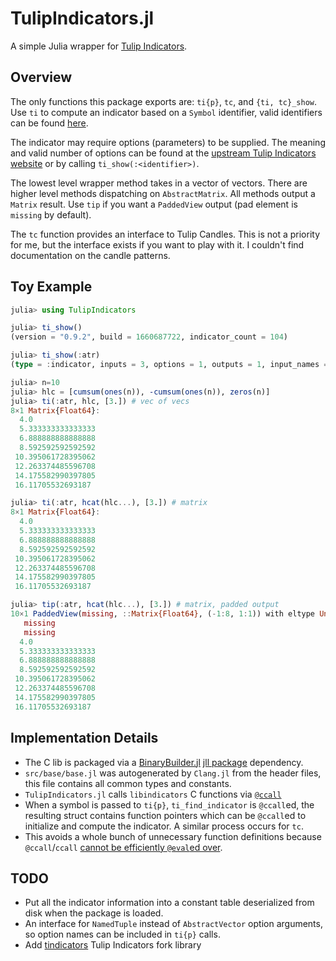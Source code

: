 # TulipIndicators.jl

A simple Julia wrapper for [Tulip Indicators](https://github.com/TulipCharts/tulipindicators).

## Overview
The only functions this package exports are: `ti{p}`, `tc`, and `{ti, tc}_show`. Use `ti` to compute an indicator based on a `Symbol` identifier, valid identifiers can be found [here](https://tulipindicators.org/list).

The indicator may require options (parameters) to be supplied. The meaning and valid number of options can be found at the [upstream Tulip Indicators website](https://tulipindicators.org/list) or by calling `ti_show(:<identifier>)`.

The lowest level wrapper method takes in a vector of vectors. There are higher level methods dispatching on `AbstractMatrix`. All methods output a `Matrix` result. Use `tip` if you want a `PaddedView` output (pad element is `missing` by default).

The `tc` function provides an interface to Tulip Candles. This is not a priority for me, but the interface exists if you want to play with it. I couldn't find documentation on the candle patterns.

## Toy Example
```julia
julia> using TulipIndicators

julia> ti_show()
(version = "0.9.2", build = 1660687722, indicator_count = 104)

julia> ti_show(:atr)
(type = :indicator, inputs = 3, options = 1, outputs = 1, input_names = [:high, :low, :close], option_names = [:period], output_names = [:atr], start = Ptr{Nothing} ..., indicator = Ptr{Nothing} ..., indicator_ref = Ptr{Nothing} ...)

julia> n=10
julia> hlc = [cumsum(ones(n)), -cumsum(ones(n)), zeros(n)]
julia> ti(:atr, hlc, [3.]) # vec of vecs
8×1 Matrix{Float64}:
  4.0
  5.333333333333333
  6.888888888888888
  8.592592592592592
 10.395061728395062
 12.263374485596708
 14.175582990397805
 16.11705532693187

julia> ti(:atr, hcat(hlc...), [3.]) # matrix
8×1 Matrix{Float64}:
  4.0
  5.333333333333333
  6.888888888888888
  8.592592592592592
 10.395061728395062
 12.263374485596708
 14.175582990397805
 16.11705532693187

julia> tip(:atr, hcat(hlc...), [3.]) # matrix, padded output
10×1 PaddedView(missing, ::Matrix{Float64}, (-1:8, 1:1)) with eltype Union{Missing, Float64} with indices -1:8×1:1:
   missing
   missing
  4.0
  5.333333333333333
  6.888888888888888
  8.592592592592592
 10.395061728395062
 12.263374485596708
 14.175582990397805
 16.11705532693187
```

## Implementation Details
* The C lib is packaged via a [BinaryBuilder.jl](https://github.com/JuliaPackaging/BinaryBuilder.jl) [jll package](https://github.com/JuliaBinaryWrappers/TulipIndicators_jll.jl) dependency.
* `src/base/base.jl` was autogenerated by `Clang.jl` from the header files, this file contains all common types and constants.
* `TulipIndicators.jl` calls `libindicators` C functions via [`@ccall`](https://docs.julialang.org/en/v1/base/c/)
* When a symbol is passed to `ti{p}`, `ti_find_indicator` is `@ccall`ed, the resulting struct contains function pointers which can be `@ccall`ed to initialize and compute the indicator. A similar process occurs for `tc`.
* This avoids a whole bunch of unnecessary function definitions because `@ccall`/`ccall` [cannot be efficiently `@eval`ed over](https://docs.julialang.org/en/v1/manual/calling-c-and-fortran-code/#Non-constant-Function-Specifications).

## TODO
* Put all the indicator information into a constant table deserialized from disk when the package is loaded.
* An interface for `NamedTuple` instead of `AbstractVector` option arguments, so option names can be included in `ti{p}` calls.
* Add [tindicators](https://github.com/3jane/tindicators) Tulip Indicators fork library

